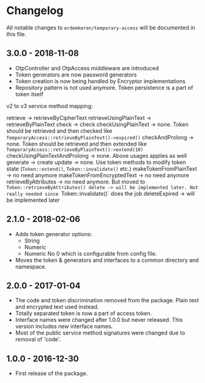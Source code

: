 # Changelog

All notable changes to `erdemkeren/temporary-access` will be documented in this file.

## 3.0.0 - 2018-11-08

- OtpController and OtpAccess middleware are introduced
- Token generators are now password generators
- Token creation is now being handled by Encryptor implementations
- Repository pattern is not used anymore. Token persistence is a part of token itself

v2 to v3 service method mapping:

retrieve -> retrieveByCipherText
retrieveUsingPlainText -> retrieveByPlainText
check -> check
checkUsingPlainText -> none. Token should be retrieved and then checked like `TemporaryAccess::retrieveByPlainText()->expired()`
checkAndProlong -> none. Token should be retrieved and then extended like `TemporaryAccess::retrieveByPlainText()->extend(10)`
checkUsingPlainTextAndProlong -> none. Above usages applies as well
generate -> create
update -> none. Use token methods to modify token state (`Token::extend()`, `Token::invalidate()` etc.)
makeTokenFromPlainText -> no need anymore
makeTokenFromEncryptedText -> no need anymore
retrieveByAttributes -> no need anymore. But moved to `Token::retrieveByAttributes()
delete -> will be implemented later. Not really needed since `Token::invalidate()` does the job
deleteExpired -> will be implemented later

## 2.1.0 - 2018-02-06

- Adds token generator options:
    - String
    - Numeric
    - Numeric No 0
  which is configurable from config file.
- Moves the token & generators and interfaces to a common directory and namespace.

## 2.0.0 - 2017-01-04

- The code and token discrimination removed from the package. Plain text and encrypted text used instead.
- Totally separated token is now a part of access token.
- Interface names were changed after 1.0.0 but never released. This version includes new interface names.
- Most of the public service method signatures were changed due to removal of 'code'.

## 1.0.0 - 2016-12-30

- First release of the package.
